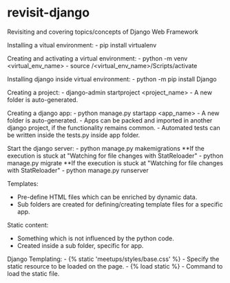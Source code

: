 # revisit-django
Revisiting and covering topics/concepts of Django Web Framework

Installing a vitual environment:
    - pip install virtualenv

Creating and activating a virtual environment:
    - python -m venv <virtual_env_name>
    - source /<virtual_env_name>/Scripts/activate

Installing django inside virtual environment:
    - python -m pip install Django

Creating a project:
    - django-admin startproject <project_name>
    - A new folder is auto-generated.

Creating a django app:
    - python manage.py startapp <app_name>
    - A new folder is auto-generated.
    - Apps can be packed and imported in another django project, if the functionality remains common.
    - Automated tests can be written inside the tests.py inside app folder.

Start the django server:
    - python manage.py makemigrations **If the execution is stuck at "Watching for file changes with StatReloader"
    - python manage.py migrate **If the execution is stuck at "Watching for file changes with StatReloader"
    - python manage.py runserver

<!-- PROJECT NOTES -->

Templates: 
- Pre-define HTML files which can be enriched by dynamic data.
- Sub folders are created for defining/creating template files for a specific app.

Static content: 
- Something which is not influenced by the python code.
- Created inside a sub folder, specific for app.

Django Templating:
    - {% static 'meetups/styles/base.css' %} - Specify the static resource to be loaded on the page.
    - {% load static %} - Command to load the static file.